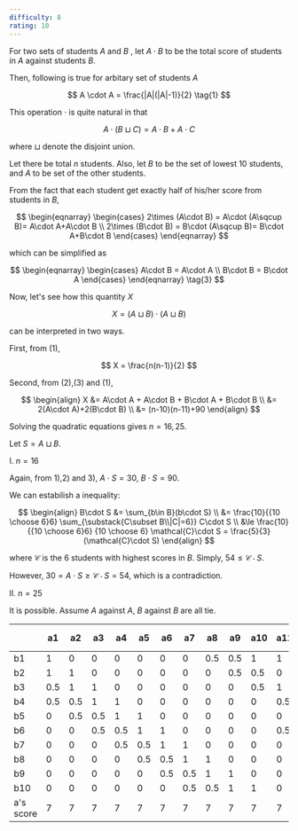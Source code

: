```yaml
---
difficulty: 8
rating: 10
---
```


[comment]: # (custom-operation:: true)

For two sets of students $A$ and $B$ , let $A \cdot B$ to be the total score of students in $A$ against students $B$.

Then, following is true for arbitary set of students $A$ 

$$
A \cdot A = \frac{|A|(|A|-1)}{2} \tag{1}
$$

This operation $\cdot$ is quite natural in that

$$
A\cdot (B\sqcup C) =A\cdot B+A\cdot C \tag{2}
$$

where $\sqcup$ denote the disjoint union.

Let there be total $n$ students. Also, let $B$ to be the set of lowest 10 students, and $A$ to be set of the other students.

From the fact that each student get exactly half of his/her score from students in $B$,

$$
\begin{eqnarray}
\begin{cases}
2\times (A\cdot B) = A\cdot (A\sqcup B)= A\cdot A+A\cdot B \\
2\times (B\cdot B) = B\cdot (A\sqcup B)= B\cdot A+B\cdot B
\end{cases}
\end{eqnarray}
$$

which can be simplified as

$$
\begin{eqnarray}
\begin{cases}
A\cdot B = A\cdot A \\
B\cdot B = B\cdot A
\end{cases}
\end{eqnarray}
\tag{3}
$$

[comment]: # (two-sides:: true)

Now, let's see how this quantity $X$

$$
X = (A\sqcup B)\cdot (A\sqcup B)
$$

can be interpreted in two ways.

First, from (1),

$$
X = \frac{n(n-1)}{2}
$$

Second, from (2),(3) and (1),

$$
\begin{align}
X &= A\cdot A + A\cdot B + B\cdot A + B\cdot B \\
&= 2(A\cdot A)+2(B\cdot B) \\
&= (n-10)(n-11)+90
\end{align}
$$

Solving the quadratic equations gives $n=16, 25$.

Let $S=A\sqcup B$.

[comment]: # (sanity-check:: true)
I. $n=16$

Again, from 1),2) and 3), $A\cdot S=30$, $B\cdot S=90$.

We can estabilish a inequality:

$$
\begin{align}
B\cdot S 
&= \sum_{b\in B}(b\cdot S) \\
&= \frac{10}{{10 \choose 6}6}
\sum_{\substack{C\subset B\\|C|=6}} C\cdot S \\
&\le \frac{10}{{10 \choose 6}6}
{10 \choose 6}
\mathcal{C}\cdot S = \frac{5}{3}(\mathcal{C}\cdot S)
\end{align}
$$

where $\mathcal{C}$ is the 6 students with highest scores in $B$. Simply, $54 \le \mathcal{C}\cdot S$.

However, $30 = A\cdot S \ge \mathcal{C}\cdot S =54$, which is a contradiction.

II. $n = 25$

It is possible. Assume $A$ against $A$, $B$ against $B$ are all tie.

|           | a1  | a2  | a3  | a4  | a5  | a6  | a7  | a8  | a9  | a10 | a11 | a12 | a13 | a14 | a15 | b's score |
| --------- | --- | --- | --- | --- | --- | --- | --- | --- | --- | --- | --- | --- | --- | --- | --- |:--------- |
| b1        | 1   | 0   | 0   | 0   | 0   | 0   | 0   | 0.5 | 0.5 | 1   | 1   | 0   | 0   | 0.5 | 0   | 4.5       |
| b2        | 1   | 1   | 0   | 0   | 0   | 0   | 0   | 0   | 0.5 | 0.5 | 0   | 1   | 0   | 0   | 0.5 | 4.5       |
| b3        | 0.5 | 1   | 1   | 0   | 0   | 0   | 0   | 0   | 0   | 0.5 | 1   | 0   | 0   | 0   | 0.5 | 4.5       |
| b4        | 0.5 | 0.5 | 1   | 1   | 0   | 0   | 0   | 0   | 0   | 0   | 0.5 | 1   | 0   | 0   | 0   | 4.5       |
| b5        | 0   | 0.5 | 0.5 | 1   | 1   | 0   | 0   | 0   | 0   | 0   | 0   | 0.5 | 1   | 0   | 0   | 4.5       |
| b6        | 0   | 0   | 0.5 | 0.5 | 1   | 1   | 0   | 0   | 0   | 0   | 0.5 | 0   | 0   | 1   | 0   | 4.5       |
| b7        | 0   | 0   | 0   | 0.5 | 0.5 | 1   | 1   | 0   | 0   | 0   | 0   | 0.5 | 1   | 0   | 0   | 4.5       |
| b8        | 0   | 0   | 0   | 0   | 0.5 | 0.5 | 1   | 1   | 0   | 0   | 0   | 0   | 0.5 | 1   | 0   | 4.5       |
| b9        | 0   | 0   | 0   | 0   | 0   | 0.5 | 0.5 | 1   | 1   | 0   | 0   | 0   | 0   | 0.5 | 1   | 4.5       |
| b10       | 0   | 0   | 0   | 0   | 0   | 0   | 0.5 | 0.5 | 1   | 1   | 0   | 0   | 0.5 | 0   | 1   | 4.5       |
| a's score | 7   | 7   | 7   | 7   | 7   | 7   | 7   | 7   | 7   | 7   | 7   | 7   | 7   | 7   | 7   |           |
